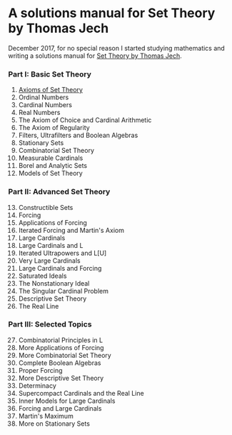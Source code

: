 # A solutions manual for Set Theory by Thomas Jech
December 2017, for no special reason I started studying mathematics and writing
a solutions manual for
[Set Theory by Thomas Jech](https://www.amazon.com/Set-Theory-Thomas-Jech/dp/3540440852).

### Part I: Basic Set Theory
1. [Axioms of Set Theory](https://rawgit.com/9beach/jech-set-theory/master/chap-01.html)
2. Ordinal Numbers
3. Cardinal Numbers
4. Real Numbers
5. The Axiom of Choice and Cardinal Arithmetic
6. The Axiom of Regularity
7. Filters, Ultrafilters and Boolean Algebras
8. Stationary Sets
9. Combinatorial Set Theory
10. Measurable Cardinals
11. Borel and Analytic Sets
12. Models of Set Theory

### Part II: Advanced Set Theory
13. Constructible Sets
14. Forcing
15. Applications of Forcing
16. Iterated Forcing and Martin's Axiom
17. Large Cardinals
18. Large Cardinals and L
19. Iterated Ultrapowers and L[U]
20. Very Large Cardinals
21. Large Cardinals and Forcing
22. Saturated Ideals
23. The Nonstationary Ideal
24. The Singular Cardinal Problem
25. Descriptive Set Theory
26. The Real Line

### Part III: Selected Topics
27. Combinatorial Principles in L
28. More Applications of Forcing
29. More Combinatorial Set Theory
30. Complete Boolean Algebras
31. Proper Forcing
32. More Descriptive Set Theory
33. Determinacy
34. Supercompact Cardinals and the Real Line
35. Inner Models for Large Cardinals
36. Forcing and Large Cardinals
37. Martin's Maximum
38. More on Stationary Sets
